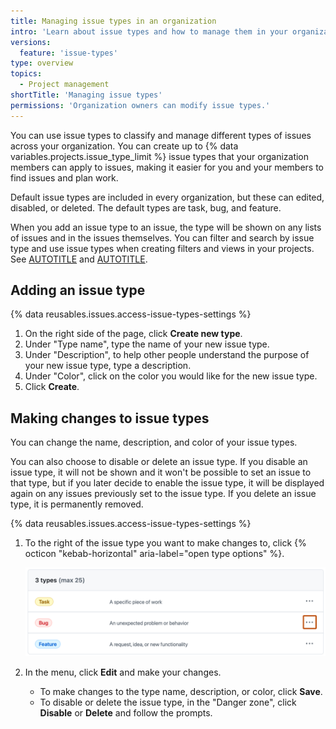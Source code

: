 ```yaml
---
title: Managing issue types in an organization
intro: 'Learn about issue types and how to manage them in your organization.'
versions:
  feature: 'issue-types'
type: overview
topics:
  - Project management
shortTitle: 'Managing issue types'
permissions: 'Organization owners can modify issue types.'
---
```


You can use issue types to classify and manage different types of issues across your organization. You can create up to {% data variables.projects.issue_type_limit %} issue types that your organization members can apply to issues, making it easier for you and your members to find issues and plan work.

Default issue types are included in every organization, but these can edited, disabled, or deleted. The default types are task, bug, and feature.

When you add an issue type to an issue, the type will be shown on any lists of issues and in the issues themselves. You can filter and search by issue type and use issue types when creating filters and views in your projects. See [AUTOTITLE](/issues/tracking-your-work-with-issues/using-issues/filtering-and-searching-issues-and-pull-requests#filtering-by-issue-type) and [AUTOTITLE](/issues/planning-and-tracking-with-projects/customizing-views-in-your-project/filtering-projects#filtering-by-issue-type).

## Adding an issue type

{% data reusables.issues.access-issue-types-settings %}
1. On the right side of the page, click **Create new type**.
1. Under "Type name", type the name of your new issue type.
1. Under "Description", to help other people understand the purpose of your new issue type, type a description.
1. Under "Color", click on the color you would like for the new issue type.
1. Click **Create**.

## Making changes to issue types

You can change the name, description, and color of your issue types.

You can also choose to disable or delete an issue type. If you disable an issue type, it will not be shown and it won't be possible to set an issue to that type, but if you later decide to enable the issue type, it will be displayed again on any issues previously set to the issue type. If you delete an issue type, it is permanently removed.

{% data reusables.issues.access-issue-types-settings %}
1. To the right of the issue type you want to make changes to, click {% octicon "kebab-horizontal" aria-label="open type options" %}.

   ![Screenshot of the issue types settings page for an organization. The "open type options" button is highlighted with an orange rectangle.](/assets/images/help/issues/issue-type-edit.png)

1. In the menu, click **Edit** and make your changes.
    * To make changes to the type name, description, or color, click **Save**.
    * To disable or delete the issue type, in the "Danger zone", click **Disable** or **Delete** and follow the prompts.
